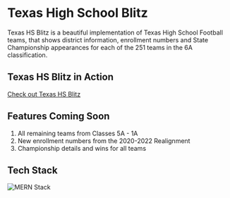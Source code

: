 # Texas High School Blitz

Texas HS Blitz is a beautiful implementation of Texas High School Football teams, that shows district information, enrollment numbers and State Championship appearances for each of the 251 teams in the 6A classification.

## Texas HS Blitz in Action

[Check out Texas HS Blitz](https://www.txhsblitz.herokuapp.com)

## Features Coming Soon
1. All remaining teams from Classes 5A - 1A
2. New enrollment numbers from the 2020-2022 Realignment
3. Championship details and wins for all teams

## Tech Stack

![MERN Stack](https://txhsfb.s3.us-east-2.amazonaws.com/mern-img.png 'Mongo, Express, React, Node')
